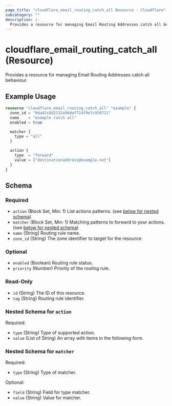 ```yaml
---
page_title: "cloudflare_email_routing_catch_all Resource - Cloudflare"
subcategory: ""
description: |-
  Provides a resource for managing Email Routing Addresses catch all behaviour.
---
```


# cloudflare_email_routing_catch_all (Resource)

Provides a resource for managing Email Routing Addresses catch all behaviour.

## Example Usage

```terraform
resource "cloudflare_email_routing_catch_all" "example" {
  zone_id = "0da42c8d2132a9ddaf714f9e7c920711"
  name    = "example catch all"
  enabled = true

  matcher {
    type = "all"
  }

  action {
    type  = "forward"
    value = ["destinationaddress@example.net"]
  }
}
```
<!-- schema generated by tfplugindocs -->
## Schema

### Required

- `action` (Block Set, Min: 1) List actions patterns. (see [below for nested schema](#nestedblock--action))
- `matcher` (Block Set, Min: 1) Matching patterns to forward to your actions. (see [below for nested schema](#nestedblock--matcher))
- `name` (String) Routing rule name.
- `zone_id` (String) The zone identifier to target for the resource.

### Optional

- `enabled` (Boolean) Routing rule status.
- `priority` (Number) Priority of the routing rule.

### Read-Only

- `id` (String) The ID of this resource.
- `tag` (String) Routing rule identifier.

<a id="nestedblock--action"></a>
### Nested Schema for `action`

Required:

- `type` (String) Type of supported action.
- `value` (List of String) An array with items in the following form.


<a id="nestedblock--matcher"></a>
### Nested Schema for `matcher`

Required:

- `type` (String) Type of matcher.

Optional:

- `field` (String) Field for type matcher.
- `value` (String) Value for matcher.


